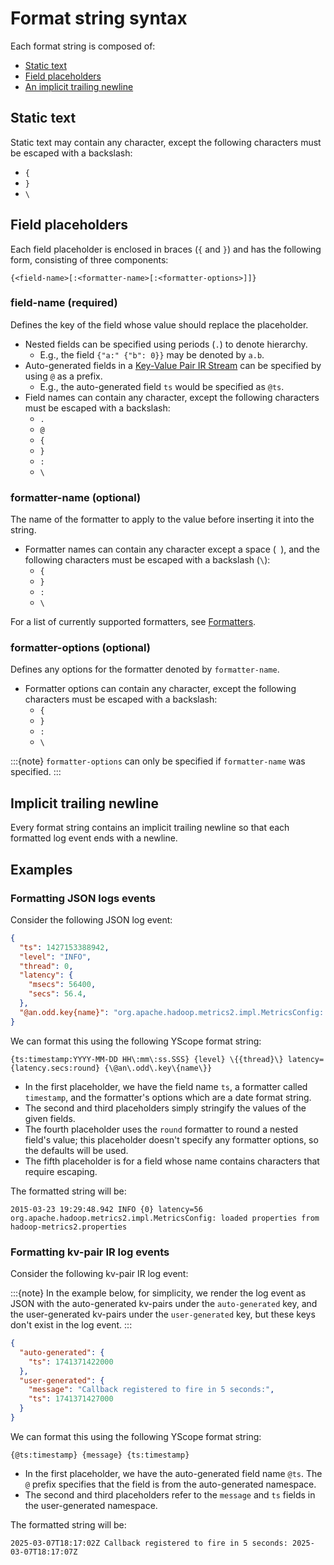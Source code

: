 # Format string syntax

Each format string is composed of:
* [Static text](#static-text)
* [Field placeholders](#field-placeholders)
* [An implicit trailing newline](#implicit-trailing-newline)

## Static text
Static text may contain any character, except the following characters must be escaped with a
backslash:
* `{`
* `}`
* `\`

## Field placeholders
Each field placeholder is enclosed in braces (`{` and `}`) and has the following form, consisting of
three components:
```
{<field-name>[:<formatter-name>[:<formatter-options>]]}
```

### field-name (required)
Defines the key of the field whose value should replace the placeholder.

* Nested fields can be specified using periods (`.`) to denote hierarchy.
  * E.g., the field `{"a:" {"b": 0}}` may be denoted by `a.b`.
* Auto-generated fields in a [Key-Value Pair IR Stream][kv-pair-ir] can be specified by using `@` as
  a prefix.
  * E.g., the auto-generated field `ts` would be specified as `@ts`.
* Field names can contain any character, except the following characters must be escaped with a
  backslash:
  * `.`
  * `@`
  * `{`
  * `}`
  * `:`
  * `\`

### formatter-name (optional)
The name of the formatter to apply to the value before inserting it into the string.

* Formatter names can contain any character except a space (` `), and the following characters must
  be escaped with a backslash (`\`):
  * `{`
  * `}`
  * `:`
  * `\`

For a list of currently supported formatters, see [Formatters](format-struct-logs-formatters).

### formatter-options (optional)
Defines any options for the formatter denoted by `formatter-name`.

* Formatter options can contain any character, except the following characters must be escaped with
  a backslash:
  * `{`
  * `}`
  * `:`
  * `\`

:::{note}
`formatter-options` can only be specified if `formatter-name` was specified.
:::

## Implicit trailing newline

Every format string contains an implicit trailing newline so that each formatted log event ends with
a newline.

## Examples

### Formatting JSON logs events

Consider the following JSON log event:
```json
{
  "ts": 1427153388942,
  "level": "INFO",
  "thread": 0,
  "latency": {
    "msecs": 56400,
    "secs": 56.4,
  },
  "@an.odd.key{name}": "org.apache.hadoop.metrics2.impl.MetricsConfig: loaded properties from hadoop-metrics2.properties"
}
```

We can format this using the following YScope format string:

```
{ts:timestamp:YYYY-MM-DD HH\:mm\:ss.SSS} {level} \{{thread}\} latency={latency.secs:round} {\@an\.odd\.key\{name\}}
```

* In the first placeholder, we have the field name `ts`, a formatter called `timestamp`, and the
  formatter's options which are a date format string.
* The second and third placeholders simply stringify the values of the given fields.
* The fourth placeholder uses the `round` formatter to round a nested field's value; this
  placeholder doesn't specify any formatter options, so the defaults will be used.
* The fifth placeholder is for a field whose name contains characters that require escaping.

The formatted string will be:
```
2015-03-23 19:29:48.942 INFO {0} latency=56 org.apache.hadoop.metrics2.impl.MetricsConfig: loaded properties from hadoop-metrics2.properties
```

### Formatting kv-pair IR log events

Consider the following kv-pair IR log event:

:::{note}
In the example below, for simplicity, we render the log event as JSON with the auto-generated
kv-pairs under the `auto-generated` key, and the user-generated kv-pairs under the `user-generated`
key, but these keys don't exist in the log event.
:::

```json
{
  "auto-generated": {
    "ts": 1741371422000
  },
  "user-generated": {
    "message": "Callback registered to fire in 5 seconds:",
    "ts": 1741371427000
  }
}
```

We can format this using the following YScope format string:

```
{@ts:timestamp} {message} {ts:timestamp}
```

* In the first placeholder, we have the auto-generated field name `@ts`. The `@` prefix specifies
  that the field is from the auto-generated namespace.
* The second and third placeholders refer to the `message` and `ts` fields in the user-generated
  namespace.

The formatted string will be:
```
2025-03-07T18:17:02Z Callback registered to fire in 5 seconds: 2025-03-07T18:17:07Z
```

[kv-pair-ir]: https://docs.yscope.com/clp/main/dev-guide/design-key-value-pair-ir-stream.html
